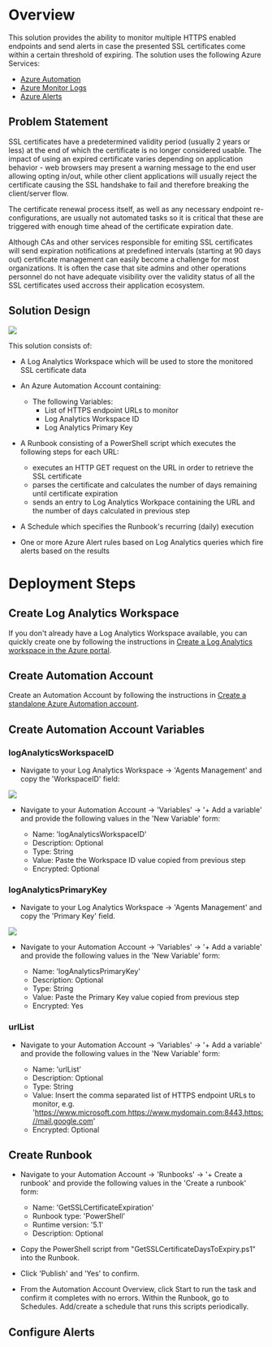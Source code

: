 # Overview
This solution provides the ability to monitor multiple HTTPS enabled endpoints and send alerts in case the presented SSL certificates come within a certain threshold of expiring. The solution uses the following Azure Services:

* [Azure Automation](https://docs.microsoft.com/en-us/azure/automation/overview)
* [Azure Monitor Logs](https://docs.microsoft.com/en-us/azure/azure-monitor/logs/data-platform-logs)
* [Azure Alerts](https://docs.microsoft.com/en-us/azure/azure-monitor/alerts/alerts-overview)

##	Problem Statement
SSL certificates have a predetermined validity period (usually 2 years or less) at the end of which the certificate is no longer considered usable. The impact of using an expired certificate varies depending on application behavior - web browsers may present a warning message to the end user allowing opting in/out, while other client applications will usually reject the certificate causing the SSL handshake to fail and therefore breaking the client/server flow.

The certificate renewal process itself, as well as any necessary endpoint re-configurations, are usually not automated tasks so it is critical that these are triggered with enough time ahead of the certificate expiration date.

Although CAs and other services responsible for emiting SSL certificates will send expiration notifications at predefined intervals (starting at 90 days out) certificate management can easily become a challenge for most organizations. It is often the case that site admins and other operations personnel do not have adequate visibility over the validity status of all the SSL certificates used accross their application ecosystem.

## Solution Design

![](https://github.com/jotavar/monitor-ssl-certificate-expiration/blob/master/images/monitor-ssl-certificate-expiration-architecture-diagram.drawio.png)

This solution consists of: 

* A Log Analytics Workspace which will be used to store the monitored SSL certificate data

* An Azure Automation Account containing:

  * The following Variables:
    * List of HTTPS endpoint URLs to monitor
    * Log Analytics Workspace ID
    * Log Analytics Primary Key

* A Runbook consisting of a PowerShell script which executes the following steps for each URL:
    * executes an HTTP GET request on the URL in order to retrieve the SSL certificate
    * parses the certificate and calculates the number of days remaining until certificate expiration
    * sends an entry to Log Analytics Workpace containing the URL and the number of days calculated in previous step

* A Schedule which specifies the Runbook's recurring (daily) execution

* One or more Azure Alert rules based on Log Analytics queries which fire alerts based on the results 

# Deployment Steps

## Create Log Analytics Workspace

If you don't already have a Log Analytics Workspace available, you can quickly create one by following the instructions in [Create a Log Analytics workspace in the Azure portal](https://docs.microsoft.com/en-us/azure/azure-monitor/logs/quick-create-workspace).

## Create Automation Account

Create an Automation Account by following the instructions in [Create a standalone Azure Automation account](https://docs.microsoft.com/en-us/azure/automation/automation-create-standalone-account).

## Create Automation Account Variables

### logAnalyticsWorkspaceID

* Navigate to your Log Analytics Workspace -> 'Agents Management' and copy the 'WorkspaceID' field:

![](https://github.com/jotavar/monitor-ssl-certificate-expiration/blob/master/images/LogAnalyticsWorkspace_WorkspaceID.jpg)

* Navigate to your Automation Account -> 'Variables' -> '+ Add a variable' and provide the following values in the 'New Variable' form:

  * Name: 'logAnalyticsWorkspaceID'
  * Description: Optional
  * Type: String
  * Value: Paste the Workspace ID value copied from previous step
  * Encrypted: Optional

### logAnalyticsPrimaryKey
  
* Navigate to your Log Analytics Workspace -> 'Agents Management' and copy the 'Primary Key' field.

![](https://github.com/jotavar/monitor-ssl-certificate-expiration/blob/master/images/LogAnalyticsWorkspace_PrimaryKey.jpg)

* Navigate to your Automation Account -> 'Variables' -> '+ Add a variable' and provide the following values in the 'New Variable' form:

  * Name: 'logAnalyticsPrimaryKey'
  * Description: Optional
  * Type: String
  * Value: Paste the Primary Key value copied from previous step
  * Encrypted: Yes

### urlList

* Navigate to your Automation Account -> 'Variables' -> '+ Add a variable' and provide the following values in the 'New Variable' form:
  
  * Name: 'urlList'
  * Description: Optional
  * Type: String
  * Value: Insert the comma separated list of HTTPS endpoint URLs to monitor, e.g. 'https://www.microsoft.com,https://www.mydomain.com:8443,https://mail.google.com'
  * Encrypted: Optional

## Create Runbook

* Navigate to your Automation Account -> 'Runbooks' -> '+ Create a runbook' and provide the following values in the 'Create a runbook' form:
  
  * Name: 'GetSSLCertificateExpiration'
  * Runbook type: 'PowerShell'
  * Runtime version: '5.1'
  * Description: Optional

* Copy the PowerShell script from "GetSSLCertificateDaysToExpiry.ps1" into the Runbook.

* Click 'Publish' and 'Yes' to confirm.

* From the Automation Account Overview, click Start to run the task and confirm it completes with no errors. Within the Runbook, go to Schedules. Add/create a schedule that runs this scripts periodically.

## Configure Alerts

